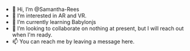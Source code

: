 - 👋 Hi, I’m @Samantha-Rees
- 👀 I’m interested in AR and VR.
- 🌱 I’m currently learning Babylonjs
- 💞️ I’m looking to collaborate on nothing at present, but I will reach out when I'm ready.
- 📫 You can reach me by leaving a message here.

<!---
Samantha-Rees/Samantha-Rees is a ✨ special ✨ repository because its `README.md` (this file) appears on your GitHub profile.
You can click the Preview link to take a look at your changes.
--->
